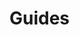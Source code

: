 # Guides

<script>
export default {
  created() {
    this.$router.push('build-an-ecommerce-site/')
  }
}
</script>